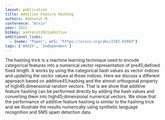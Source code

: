 ```yaml
---
layout: publication
title: Additive Feature Hashing
authors: Andrecut M.
conference: "Arxiv"
year: 2021
bibkey: andrecut2021additive
additional_links:
  - {name: "Paper", url: "https://arxiv.org/abs/2102.03943"}
tags: ['ARXIV', 'Independent']
---
```

The hashing trick is a machine learning technique used to encode categorical features into a numerical vector representation of pre45;defined fixed length. It works by using the categorical hash values as vector indices and updating the vector values at those indices. Here we discuss a different approach based on additive45;hashing and the almost orthogonal property of high45;dimensional random vectors. That is we show that additive feature hashing can be performed directly by adding the hash values and converting them into high45;dimensional numerical vectors. We show that the performance of additive feature hashing is similar to the hashing trick and we illustrate the results numerically using synthetic language recognition and SMS spam detection data.
